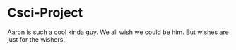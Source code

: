 # Csci-Project

Aaron is such a cool kinda guy. We all wish we could be him. But wishes are just for the wishers.
